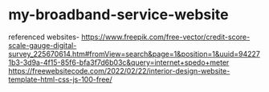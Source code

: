 # my-broadband-service-website
referenced websites- https://www.freepik.com/free-vector/credit-score-scale-gauge-digital-survey_225670614.htm#fromView=search&page=1&position=1&uuid=942271b3-3d9a-4f15-85f6-bfa3f7d6b03c&query=internet+spedo+meter <br>
 https://freewebsitecode.com/2022/02/22/interior-design-website-template-html-css-js-100-free/


